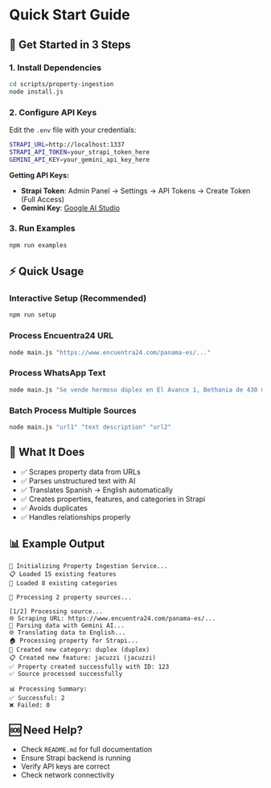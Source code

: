 # Quick Start Guide

## 🚀 Get Started in 3 Steps

### 1. Install Dependencies
```bash
cd scripts/property-ingestion
node install.js
```

### 2. Configure API Keys
Edit the `.env` file with your credentials:
```bash
STRAPI_URL=http://localhost:1337
STRAPI_API_TOKEN=your_strapi_token_here
GEMINI_API_KEY=your_gemini_api_key_here
```

**Getting API Keys:**
- **Strapi Token**: Admin Panel → Settings → API Tokens → Create Token (Full Access)
- **Gemini Key**: [Google AI Studio](https://makersuite.google.com/app/apikey)

### 3. Run Examples
```bash
npm run examples
```

## ⚡ Quick Usage

### Interactive Setup (Recommended)
```bash
npm run setup
```

### Process Encuentra24 URL
```bash
node main.js "https://www.encuentra24.com/panama-es/..."
```

### Process WhatsApp Text
```bash
node main.js "Se vende hermoso dúplex en El Avance 1, Bethania de 430 mts..."
```

### Batch Process Multiple Sources
```bash
node main.js "url1" "text description" "url2"
```

## 🎯 What It Does

- ✅ Scrapes property data from URLs
- ✅ Parses unstructured text with AI
- ✅ Translates Spanish → English automatically
- ✅ Creates properties, features, and categories in Strapi
- ✅ Avoids duplicates
- ✅ Handles relationships properly

## 📊 Example Output

```
🚀 Initializing Property Ingestion Service...
📋 Loaded 15 existing features
📁 Loaded 8 existing categories

🔄 Processing 2 property sources...

[1/2] Processing source...
🌐 Scraping URL: https://www.encuentra24.com/panama-es/...
🤖 Parsing data with Gemini AI...
🌐 Translating data to English...
🏠 Processing property for Strapi...
📁 Created new category: duplex (duplex)
📋 Created new feature: jacuzzi (jacuzzi)
✅ Property created successfully with ID: 123
✅ Source processed successfully

📊 Processing Summary:
✅ Successful: 2
❌ Failed: 0
```

## 🆘 Need Help?

- Check `README.md` for full documentation
- Ensure Strapi backend is running
- Verify API keys are correct
- Check network connectivity